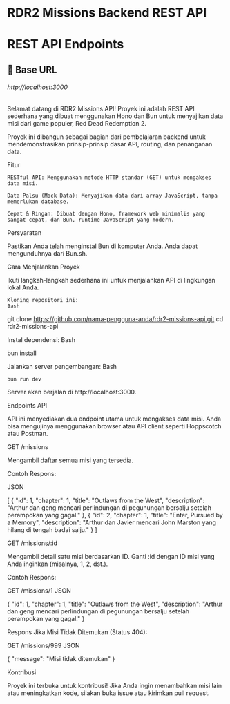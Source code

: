 # RDR2 Missions Backend REST API

# REST API Endpoints

## 🚀 Base URL

###### http://localhost:3000

Selamat datang di RDR2 Missions API! Proyek ini adalah REST API sederhana yang dibuat menggunakan Hono dan Bun untuk menyajikan data misi dari game populer, Red Dead Redemption 2.

Proyek ini dibangun sebagai bagian dari pembelajaran backend untuk mendemonstrasikan prinsip-prinsip dasar API, routing, dan penanganan data.

Fitur

    RESTful API: Menggunakan metode HTTP standar (GET) untuk mengakses data misi.

    Data Palsu (Mock Data): Menyajikan data dari array JavaScript, tanpa memerlukan database.

    Cepat & Ringan: Dibuat dengan Hono, framework web minimalis yang sangat cepat, dan Bun, runtime JavaScript yang modern.

Persyaratan

Pastikan Anda telah menginstal Bun di komputer Anda. Anda dapat mengunduhnya dari Bun.sh.

Cara Menjalankan Proyek

Ikuti langkah-langkah sederhana ini untuk menjalankan API di lingkungan lokal Anda.

    Kloning repositori ini:
    Bash

git clone https://github.com/nama-pengguna-anda/rdr2-missions-api.git
cd rdr2-missions-api

Instal dependensi:
Bash

bun install

Jalankan server pengembangan:
Bash

    bun run dev

Server akan berjalan di http://localhost:3000.

Endpoints API

API ini menyediakan dua endpoint utama untuk mengakses data misi. Anda bisa mengujinya menggunakan browser atau API client seperti Hoppscotch atau Postman.

GET /missions

Mengambil daftar semua misi yang tersedia.

Contoh Respons:

JSON

[
{
"id": 1,
"chapter": 1,
"title": "Outlaws from the West",
"description": "Arthur dan geng mencari perlindungan di pegunungan bersalju setelah perampokan yang gagal."
},
{
"id": 2,
"chapter": 1,
"title": "Enter, Pursued by a Memory",
"description": "Arthur dan Javier mencari John Marston yang hilang di tengah badai salju."
}
]

GET /missions/:id

Mengambil detail satu misi berdasarkan ID. Ganti :id dengan ID misi yang Anda inginkan (misalnya, 1, 2, dst.).

Contoh Respons:

GET /missions/1
JSON

{
"id": 1,
"chapter": 1,
"title": "Outlaws from the West",
"description": "Arthur dan geng mencari perlindungan di pegunungan bersalju setelah perampokan yang gagal."
}

Respons Jika Misi Tidak Ditemukan (Status 404):

GET /missions/999
JSON

{
"message": "Misi tidak ditemukan"
}

Kontribusi

Proyek ini terbuka untuk kontribusi! Jika Anda ingin menambahkan misi lain atau meningkatkan kode, silakan buka issue atau kirimkan pull request.
